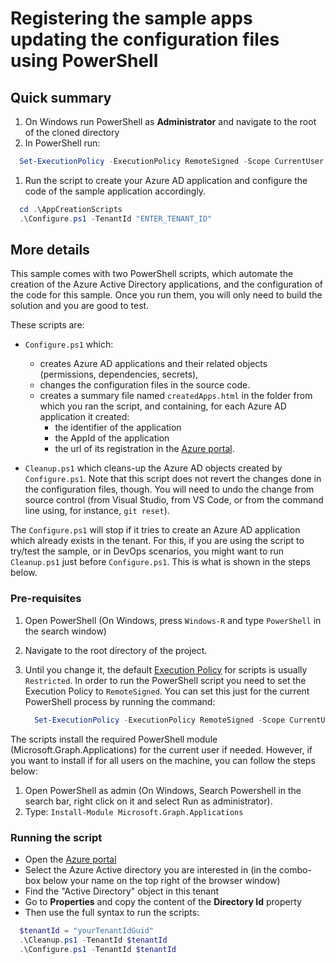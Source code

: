 # Registering the sample apps updating the configuration files using PowerShell

## Quick summary

1. On Windows run PowerShell as **Administrator** and navigate to the root of the cloned directory
1. In PowerShell run:

  ```PowerShell
    Set-ExecutionPolicy -ExecutionPolicy RemoteSigned -Scope CurrentUser
  ```

1. Run the script to create your Azure AD application and configure the code of the sample application accordingly.

  ```PowerShell
    cd .\AppCreationScripts
    .\Configure.ps1 -TenantId "ENTER_TENANT_ID"
  ```

## More details

This sample comes with two PowerShell scripts, which automate the creation of the Azure Active Directory applications, and the configuration of the code for this sample. Once you run them, you will only need to build the solution and you are good to test.

These scripts are:

- `Configure.ps1` which:
  - creates Azure AD applications and their related objects (permissions, dependencies, secrets),
  - changes the configuration files in the source code.
  - creates a summary file named `createdApps.html` in the folder from which you ran the script, and containing, for each Azure AD application it created:
    - the identifier of the application
    - the AppId of the application
    - the url of its registration in the [Azure portal](https://portal.azure.com).

- `Cleanup.ps1` which cleans-up the Azure AD objects created by `Configure.ps1`. Note that this script does not revert the changes done in the configuration files, though. You will need to undo the change from source control (from Visual Studio, from VS Code, or from the command line using, for instance, `git reset`).

The `Configure.ps1` will stop if it tries to create an Azure AD application which already exists in the tenant. For this, if you are using the script to try/test the sample, or in DevOps scenarios, you might want to run `Cleanup.ps1` just before `Configure.ps1`. This is what is shown in the steps below.

### Pre-requisites

1. Open PowerShell (On Windows, press  `Windows-R` and type `PowerShell` in the search window)
1. Navigate to the root directory of the project.
1. Until you change it, the default [Execution Policy](https:/go.microsoft.com/fwlink/?LinkID=135170) for scripts is usually `Restricted`. In order to run the PowerShell script you need to set the Execution Policy to `RemoteSigned`. You can set this just for the current PowerShell process by running the command:

    ```PowerShell
      Set-ExecutionPolicy -ExecutionPolicy RemoteSigned -Scope CurrentUser
    ```

The scripts install the required PowerShell module (Microsoft.Graph.Applications) for the current user if needed. However, if you want to install if for all users on the machine, you can follow the steps below:

  1. Open PowerShell as admin (On Windows, Search Powershell in the search bar, right click on it and select Run as administrator).
  2. Type: `Install-Module Microsoft.Graph.Applications`

### Running the script
  
- Open the [Azure portal](https://portal.azure.com)
- Select the Azure Active directory you are interested in (in the combo-box below your name on the top right of the browser window)
- Find the "Active Directory" object in this tenant
- Go to **Properties** and copy the content of the **Directory Id** property
- Then use the full syntax to run the scripts:

```PowerShell
  $tenantId = "yourTenantIdGuid"
  .\Cleanup.ps1 -TenantId $tenantId
  .\Configure.ps1 -TenantId $tenantId
```
